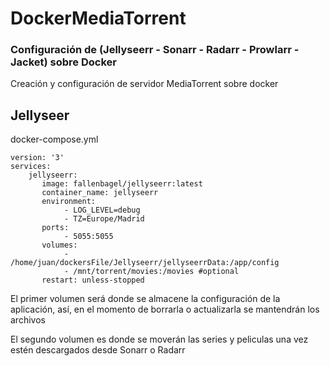 # DockerMediaTorrent
### Configuración de (Jellyseerr - Sonarr - Radarr - Prowlarr - Jacket) sobre Docker

Creación y configuración de servidor MediaTorrent sobre docker

## Jellyseer

docker-compose.yml

<p> 

```docker
version: '3'
services:
    jellyseerr:
       image: fallenbagel/jellyseerr:latest
       container_name: jellyseerr
       environment:
            - LOG_LEVEL=debug
            - TZ=Europe/Madrid
       ports:
            - 5055:5055
       volumes:
            - /home/juan/dockersFile/Jellyseerr/jellyseerrData:/app/config
            - /mnt/torrent/movies:/movies #optional
       restart: unless-stopped
```
</p>

El primer volumen será donde se almacene la configuración de la aplicación, así, en el momento de borrarla o actualizarla se mantendrán los archivos

El segundo volumen es donde se moverán las series y peliculas una vez estén descargados desde Sonarr o Radarr